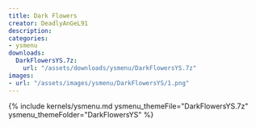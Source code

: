 ```yaml
---
title: Dark Flowers
creator: DeadlyAnGeL91
description: 
categories:
- ysmenu
downloads:
  DarkFlowersYS.7z:
    url: "/assets/downloads/ysmenu/DarkFlowersYS.7z"
images:
- url: "/assets/images/ysmenu/DarkFlowersYS/1.png"
---
```


{% include kernels/ysmenu.md ysmenu_themeFile="DarkFlowersYS.7z" ysmenu_themeFolder="DarkFlowersYS" %}
